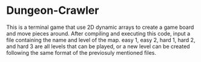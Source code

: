# Dungeon-Crawler
This is a terminal game that use 2D dynamic arrays to create a game board and move pieces around. After compiling and executing this code, input a file containing the name and level of the map.
easy 1, easy 2, hard 1, hard 2, and hard 3 are all levels that can be played, or a new level can be created following the same format of the previosuly mentioned files.
